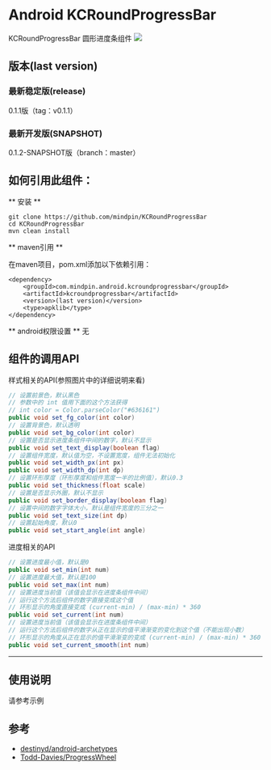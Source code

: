 Android KCRoundProgressBar
============
KCRoundProgressBar 圆形进度条组件
![](http://mindpin.oss-cn-hangzhou.aliyuncs.com/image_service/images/VshqiG4h/VshqiG4h.png)

## 版本(last version)
### 最新稳定版(release)
0.1.1版（tag：v0.1.1）
### 最新开发版(SNAPSHOT)
0.1.2-SNAPSHOT版（branch：master）

如何引用此组件：
-------------
** 安装 **

```
git clone https://github.com/mindpin/KCRoundProgressBar
cd KCRoundProgressBar
mvn clean install
```

** maven引用 **

在maven项目，pom.xml添加以下依赖引用：

```
<dependency>
    <groupId>com.mindpin.android.kcroundprogressbar</groupId>
    <artifactId>kcroundprogressbar</artifactId>
    <version>(last version)</version>
    <type>apklib</type>
</dependency>
```

** android权限设置 **
无

组件的调用API
-----------------------
样式相关的API(参照图片中的详细说明来看)
```java
// 设置前景色，默认黑色
// 参数中的 int 值用下面的这个方法获得
// int color = Color.parseColor("#636161")
public void set_fg_color(int color)
// 设置背景色，默认透明
public void set_bg_color(int color)
// 设置是否显示进度条组件中间的数字，默认不显示
public void set_text_display(boolean flag)
// 设置组件宽度，默认值为空，不设置宽度，组件无法初始化
public void set_width_px(int px)
public void set_width_dp(int dp)
// 设置环形厚度（环形厚度和组件宽度一半的比例值），默认0.3
public void set_thickness(float scale)
// 设置是否显示外圈，默认不显示
public void set_border_display(boolean flag)
// 设置中间的数字字体大小，默认是组件宽度的三分之一
public void set_text_size(int dp)
// 设置起始角度，默认0
public void set_start_angle(int angle)
```

进度相关的API
```java
// 设置进度最小值，默认是0
public void set_min(int num)
// 设置进度最大值，默认是100
public void set_max(int num)
// 设置进度当前值（该值会显示在进度条组件中间）
// 运行这个方法后组件的数字直接变成这个值
// 环形显示的角度直接变成 (current-min) / (max-min) * 360
public void set_current(int num)
// 设置进度当前值（该值会显示在进度条组件中间）
// 运行这个方法后组件的数字从正在显示的值平滑渐变的变化到这个值（不能出现小数）
// 环形显示的角度从正在显示的值平滑渐变的变成 (current-min) / (max-min) * 360
public void set_current_smooth(int num)
```

*********************

使用说明
---------------------
请参考示例


参考
---------------------
* [destinyd/android-archetypes][android-archetypes]
* [Todd-Davies/ProgressWheel][ProgressWheel]


[android-archetypes]: https://github.com/destinyd/android-archetypes
[ProgressWheel]: https://github.com/Todd-Davies/ProgressWheel
